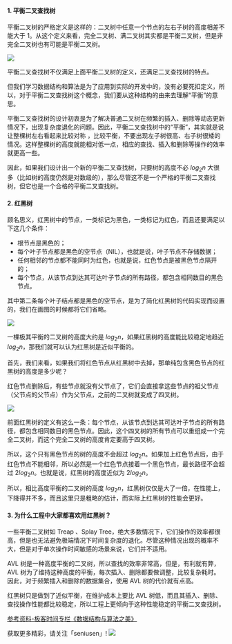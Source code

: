 #### 1. 平衡二叉查找树

平衡二叉树的严格定义是这样的：二叉树中任意一个节点的左右子树的高度相差不能大于 1。从这个定义来看，完全二叉树、满二叉树其实都是平衡二叉树，但是非完全二叉树也有可能是平衡二叉树。

![](https://upload-images.jianshu.io/upload_images/11895466-00d571a6c6616039.jpg?imageMogr2/auto-orient/strip%7CimageView2/2/w/1240)

平衡二叉查找树不仅满足上面平衡二叉树的定义，还满足二叉查找树的特点。

但我们学习数据结构和算法是为了应用到实际的开发中的，没有必要死扣定义，所以，对于平衡二叉查找树这个概念，我们要从这种结构的由来去理解“平衡”的意思。

平衡二叉查找树的设计初衷是为了解决普通二叉树在频繁的插入、删除等动态更新情况下，出现复杂度退化的问题。因此，平衡二叉查找树中的“平衡”，其实就是说让整棵树左右看起来比较对称 ，比较平衡，不要出现左子树很高、右子树很矮的情况。这样整棵树的高度就能相对低一点，相应的查找、插入和删除等操作的效率就更高一些。

因此，如果我们设计出一个新的平衡二叉查找树，只要树的高度不必 $log_2n$ 大很多（比如树的高度仍然是对数级的），那么尽管这不是一个严格的平衡二叉查找树，但它也是一个合格的平衡二叉查找树。

#### 2. 红黑树

顾名思义，红黑树中的节点，一类标记为黑色，一类标记为红色，而且还要满足以下这几个条件：

- 根节点是黑色的；
- 每个叶子节点都是黑色的空节点（NIL），也就是说，叶子节点不存储数据；
- 任何相邻的节点都不能同时为红色，也就是说，红色节点是被黑色节点隔开的；
- 每个节点，从该节点到达其可达叶子节点的所有路径，都包含相同数目的黑色节点。

其中第二条每个叶子结点都是黑色的空节点，是为了简化红黑树的代码实现而设置的，我们在画图的时候都将它们省略。

![](https://upload-images.jianshu.io/upload_images/11895466-be34b4ea08765a49.jpg?imageMogr2/auto-orient/strip%7CimageView2/2/w/1240)

一棵极其平衡的二叉树的高度大约是 $log_2n$，如果红黑树的高度能比较稳定地趋近 $log_2n$，那我们就可以认为红黑树是近似平衡的。

首先，我们来看，如果我们将红色节点从红黑树中去掉，那单纯包含黑色节点的红黑树的高度是多少呢？

红色节点删除后，有些节点就没有父节点了，它们会直接拿这些节点的祖父节点（父节点的父节点）作为父节点，之前的二叉树就变成了四叉树。

![](https://upload-images.jianshu.io/upload_images/11895466-9b70f89cafa25f3c.jpg?imageMogr2/auto-orient/strip%7CimageView2/2/w/1240)

前面红黑树的定义有这么一条：每个节点，从该节点到达其可达叶子节点的所有路径，都包含相同数目的黑色节点。因此，这个四叉树的所有节点可以重组成一个完全二叉树，而这个完全二叉树的高度肯定要高于四叉树。

所以，这个只有黑色节点的树的高度不会超过 $log_2n$。如果加上红色节点后，由于红色节点不能相邻，所以必然是一个红色节点接着一个黑色节点，最长路径不会超过 $2log_2n$。也就是说，红黑树的高度近似为 $2log_2n$。

所以，相比高度平衡的二叉树的高度 $log_2n$，红黑树仅仅是大了一倍，在性能上，下降得并不多，而且这里只是粗略的估计，而实际上红黑树的性能会更好。

#### 3. 为什么工程中大家都喜欢用红黑树？

一些平衡二叉树如 Treap 、Splay Tree，绝大多数情况下，它们操作的效率都很高，但是也无法避免极端情况下时间复杂度的退化。尽管这种情况出现的概率不大，但是对于单次操作时间敏感的场景来说，它们并不适用。

AVL 树是一种高度平衡的二叉树，所以查找的效率非常高，但是，有利就有弊，AVL 树为了维持这种高度的平衡，每次插入、删除都要做调整，比较复杂耗时。因此，对于频繁插入和删除的数据集合，使用 AVL 树的代价就有点高。

红黑树只是做到了近似平衡，在维护成本上要比 AVL 树低，而且其插入、删除、查找操作性能都比较稳定，所以工程上更倾向于这种性能稳定的平衡二叉查找树。

[参考资料-极客时间专栏《数据结构与算法之美》](https://time.geekbang.org/column/126)

获取更多精彩，请关注「seniusen」! 
![](https://upload-images.jianshu.io/upload_images/11895466-ee82f7655f20bfeb.jpg?imageMogr2/auto-orient/strip%7CimageView2/2/w/1240)
